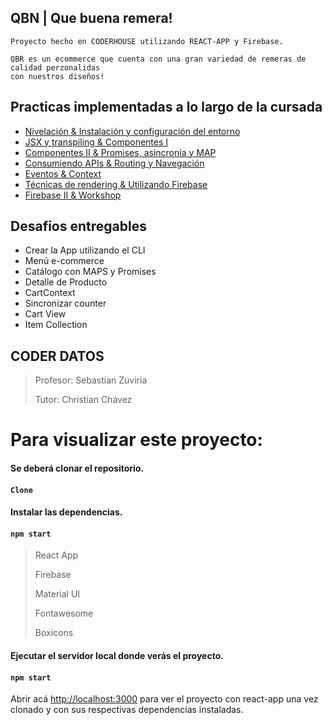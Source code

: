 
## QBN | Que buena remera!
    Proyecto hecho en CODERHOUSE utilizando REACT-APP y Firebase.
    
    QBR es un ecommerce que cuenta con una gran variedad de remeras de calidad perzonalidas
    con nuestros diseños!
    
## Practicas implementadas a lo largo de la cursada
- [Nivelación & Instalación y configuración del entorno](https://docs.google.com/presentation/d/12tkVyiiiEbzEo6XRXPxv7fYbxpZ6iiroCrJU5A14Cgc/edit#slide=id.p1)
- [JSX y transpiling & Componentes I](https://docs.google.com/presentation/d/12tkVyiiiEbzEo6XRXPxv7fYbxpZ6iiroCrJU5A14Cgc/edit#slide=id.p1)
- [Componentes II & Promises, asincronía y MAP](https://docs.google.com/presentation/d/1kr1T7W_s-bvdR8DFZHiwnwgyo1jA0f-_X89AOyKwl_U/edit#slide=id.p1)
- [Consumiendo APIs & Routing y Navegación](https://docs.google.com/presentation/d/1idQNTYdsaM-8kNRXNAgXQOnI-L-XTOKBExCLPSj0P58/edit#slide=id.p1)
- [Eventos & Context](https://docs.google.com/presentation/d/1udUOu1cBU4jGLy5PdIJzZk_NDHBVGjaZwOrAx95_a7I/edit#slide=id.p1)
- [Técnicas de rendering & Utilizando Firebase](https://docs.google.com/presentation/d/1AA5Cay2wzR0K06d19b6ao17gjun9ff298DMcTROjs2Y/edit#slide=id.p1)
- [Firebase II & Workshop](https://docs.google.com/presentation/d/1xu3pyWzb69WMdRJcMEwwcPUju3WwJ_RGhR4FHOTr9Rk/edit#slide=id.p1)

## Desafios entregables 
- Crear la App utilizando el CLI
- Menú e-commerce
- Catálogo con MAPS y Promises
- Detalle de Producto
- CartContext
- Sincronizar counter
- Cart View
- Item Collection

## CODER DATOS
>Profesor: Sebastian Zuviria
>
>Tutor: Christian Chávez

# Para visualizar este proyecto:

#### Se deberá clonar el repositorio.
#### `Clone`


#### Instalar las dependencias.
#### `npm start`
> React App
>
> Firebase
>
> Material UI
>
> Fontawesome
>
> Boxicons

#### Ejecutar el servidor local donde verás el proyecto.
#### `npm start`

Abrir acá [http://localhost:3000](http://localhost:3000) para ver el proyecto con react-app una vez clonado y con sus respectivas dependencias instaladas.
#
